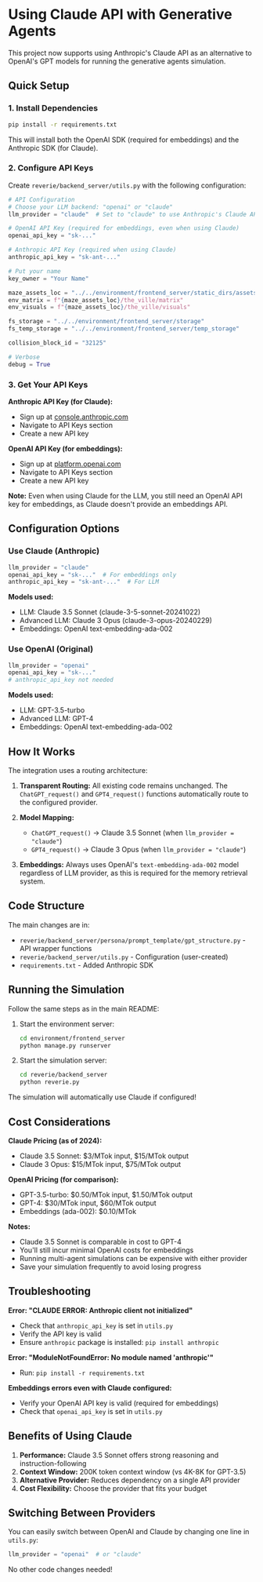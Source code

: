 # Using Claude API with Generative Agents

This project now supports using Anthropic's Claude API as an alternative to OpenAI's GPT models for running the generative agents simulation.

## Quick Setup

### 1. Install Dependencies

```bash
pip install -r requirements.txt
```

This will install both the OpenAI SDK (required for embeddings) and the Anthropic SDK (for Claude).

### 2. Configure API Keys

Create `reverie/backend_server/utils.py` with the following configuration:

```python
# API Configuration
# Choose your LLM backend: "openai" or "claude"
llm_provider = "claude"  # Set to "claude" to use Anthropic's Claude API

# OpenAI API Key (required for embeddings, even when using Claude)
openai_api_key = "sk-..."

# Anthropic API Key (required when using Claude)
anthropic_api_key = "sk-ant-..."

# Put your name
key_owner = "Your Name"

maze_assets_loc = "../../environment/frontend_server/static_dirs/assets"
env_matrix = f"{maze_assets_loc}/the_ville/matrix"
env_visuals = f"{maze_assets_loc}/the_ville/visuals"

fs_storage = "../../environment/frontend_server/storage"
fs_temp_storage = "../../environment/frontend_server/temp_storage"

collision_block_id = "32125"

# Verbose
debug = True
```

### 3. Get Your API Keys

**Anthropic API Key (for Claude):**
- Sign up at [console.anthropic.com](https://console.anthropic.com/)
- Navigate to API Keys section
- Create a new API key

**OpenAI API Key (for embeddings):**
- Sign up at [platform.openai.com](https://platform.openai.com/)
- Navigate to API Keys section
- Create a new API key

**Note:** Even when using Claude for the LLM, you still need an OpenAI API key for embeddings, as Claude doesn't provide an embeddings API.

## Configuration Options

### Use Claude (Anthropic)

```python
llm_provider = "claude"
openai_api_key = "sk-..."  # For embeddings only
anthropic_api_key = "sk-ant-..."  # For LLM
```

**Models used:**
- LLM: Claude 3.5 Sonnet (claude-3-5-sonnet-20241022)
- Advanced LLM: Claude 3 Opus (claude-3-opus-20240229)
- Embeddings: OpenAI text-embedding-ada-002

### Use OpenAI (Original)

```python
llm_provider = "openai"
openai_api_key = "sk-..."
# anthropic_api_key not needed
```

**Models used:**
- LLM: GPT-3.5-turbo
- Advanced LLM: GPT-4
- Embeddings: OpenAI text-embedding-ada-002

## How It Works

The integration uses a routing architecture:

1. **Transparent Routing:** All existing code remains unchanged. The `ChatGPT_request()` and `GPT4_request()` functions automatically route to the configured provider.

2. **Model Mapping:**
   - `ChatGPT_request()` → Claude 3.5 Sonnet (when `llm_provider = "claude"`)
   - `GPT4_request()` → Claude 3 Opus (when `llm_provider = "claude"`)

3. **Embeddings:** Always uses OpenAI's `text-embedding-ada-002` model regardless of LLM provider, as this is required for the memory retrieval system.

## Code Structure

The main changes are in:
- `reverie/backend_server/persona/prompt_template/gpt_structure.py` - API wrapper functions
- `reverie/backend_server/utils.py` - Configuration (user-created)
- `requirements.txt` - Added Anthropic SDK

## Running the Simulation

Follow the same steps as in the main README:

1. Start the environment server:
   ```bash
   cd environment/frontend_server
   python manage.py runserver
   ```

2. Start the simulation server:
   ```bash
   cd reverie/backend_server
   python reverie.py
   ```

The simulation will automatically use Claude if configured!

## Cost Considerations

**Claude Pricing (as of 2024):**
- Claude 3.5 Sonnet: $3/MTok input, $15/MTok output
- Claude 3 Opus: $15/MTok input, $75/MTok output

**OpenAI Pricing (for comparison):**
- GPT-3.5-turbo: $0.50/MTok input, $1.50/MTok output
- GPT-4: $30/MTok input, $60/MTok output
- Embeddings (ada-002): $0.10/MTok

**Notes:**
- Claude 3.5 Sonnet is comparable in cost to GPT-4
- You'll still incur minimal OpenAI costs for embeddings
- Running multi-agent simulations can be expensive with either provider
- Save your simulation frequently to avoid losing progress

## Troubleshooting

**Error: "CLAUDE ERROR: Anthropic client not initialized"**
- Check that `anthropic_api_key` is set in `utils.py`
- Verify the API key is valid
- Ensure `anthropic` package is installed: `pip install anthropic`

**Error: "ModuleNotFoundError: No module named 'anthropic'"**
- Run: `pip install -r requirements.txt`

**Embeddings errors even with Claude configured:**
- Verify your OpenAI API key is valid (required for embeddings)
- Check that `openai_api_key` is set in `utils.py`

## Benefits of Using Claude

1. **Performance:** Claude 3.5 Sonnet offers strong reasoning and instruction-following
2. **Context Window:** 200K token context window (vs 4K-8K for GPT-3.5)
3. **Alternative Provider:** Reduces dependency on a single API provider
4. **Cost Flexibility:** Choose the provider that fits your budget

## Switching Between Providers

You can easily switch between OpenAI and Claude by changing one line in `utils.py`:

```python
llm_provider = "openai"  # or "claude"
```

No other code changes needed!
